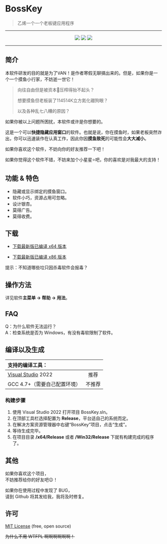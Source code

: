﻿# BossKey

> 乙烯一个一个老板键应用程序

---

<p align = "center">
    <a href = "#"><img src = "https://img.shields.io/badge/Language-C++-blue.svg"></a>
    <a href = "https://github.com/LengSC/BossKey/releases"><img src = "https://img.shields.io/badge/Version-1.0.0-greeb.svg"></a>
    <a href = "https://github.com/LengSC/BossKey/blob/main/LICENSE"><img src = "https://img.shields.io/badge/License-MIT-orange.svg"></a>
</p>

---

简介
---

本软件研发的目的就是为了VAN！是作者寒假无聊搞出来的。但是，如果你是一个一个摸鱼小行家，不妨逝一世它！

> 向往自由但是被资本🥔压榨得抬不起头？
>
> 想要摸鱼但老板装了114514K立方氮化硼狗眼？
>
> 以及各种乱七八糟的原因？

如果你被以上问题所困扰，本软件或许是你想要的。

这是一个可以**快捷隐藏应用窗口**的软件。也就是说，你在摸鱼时，如果老板突然诈出，你可以迅速装作在认真工作，因此你因**摸鱼致死**的可能性会**大大减小**。

如果你喜欢这个软件，不妨向你的好友推荐一下吧！

如果你觉得这个软件不错，不妨来加个小星星⭐吧，你的喜欢是对我最大的支持！

功能 & 特色
---

* 隐藏或显示绑定的摸鱼窗口。
* 软件小巧，资源占用可忽略。
* 设计银杏。
* 莫得广告。
* 莫得收费。

下载
---

* [下载最新版已编译 x64 版本](https://raw.githubusercontent.com/LengSC/BossKey/main/x64/Release/BossKey.exe)

* [下载最新版已编译 x86 版本](https://raw.githubusercontent.com/LengSC/BossKey/main/Win32/Release/BossKey.exe)

提示：不知道哪些垃只因杀毒软件会报毒？

操作方法
---

详见软件**主菜单 -> 帮助 -> 用法**。

FAQ
---

Q：为什么软件无法运行？<br/>
A：检查系统是否为 Windows，有没有毒软限制了软件。

编译以及生成
---

| 支持的编译工具：||
|:-|:-:|
| [Visual Studio](https://www.visualstudio.com/) 2022 | 推荐 |
| GCC 4.7+（需要自己配置环境） | 不推荐 |

### 构建步骤

1. 使用 Visual Studio 2022 打开项目 BossKey.sln。
2. 在顶部工具栏选择配置为 **Release**，平台适自己的系统而定。
3. 在解决方案资源管理器中右键“BossKey”项目，点击“生成”。
4. 等待生成完毕。
5. 在项目目录 **/x64/Release** 或者 **/Win32/Release** 下就有构建完成的程序了。

其他
---

如果你喜欢这个项目，<br/>不妨推荐给你的好友吧😉！

如果你在使用过程中发现了 BUG，<br/>请到 Github 将其发给我，我将及时修复。

许可
---

[MIT License](https://github.com/LengSC/BossKey/blob/main/LICENSE) (free, open source)

~~为什么不用 WTFPL 啊啊啊啊啊啊！~~
